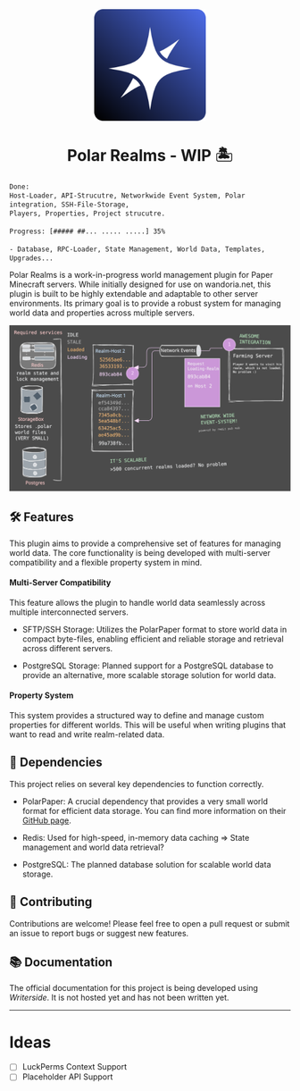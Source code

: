 <p align="center" style='text-align: center; margin-top: 2rem'>
    <img alt="Polar Realms" height="200" src="./Writerside/images/icon.svg" width="200"/>
</p>
<h1 align="center">Polar Realms - WIP 🏝️</h1>

```
Done:
Host-Loader, API-Strucutre, Networkwide Event System, Polar integration, SSH-File-Storage, 
Players, Properties, Project strucutre.
 
Progress: [##### ##... ..... .....] 35%

- Database, RPC-Loader, State Management, World Data, Templates, Upgrades...
```

Polar Realms is a work-in-progress world management plugin for Paper Minecraft servers. While initially designed for use
on wandoria.net, this plugin is built to be highly extendable and adaptable to other server environments. Its primary
goal is to provide a robust system for managing world data and properties across multiple servers.

![Highlights](./Writerside/images/highlights.svg)
## 🛠️ Features

This plugin aims to provide a comprehensive set of features for managing world data. The core functionality is being
developed with multi-server compatibility and a flexible property system in mind.

#### Multi-Server Compatibility

This feature allows the plugin to handle world data seamlessly across multiple interconnected servers.

- SFTP/SSH Storage: Utilizes the PolarPaper format to store world data in compact byte-files, enabling efficient and
  reliable storage and retrieval across different servers.

- PostgreSQL Storage: Planned support for a PostgreSQL database to provide an alternative, more scalable storage
  solution for world data.

#### Property System

This system provides a structured way to define and manage custom properties for different worlds.
This will be useful when writing plugins that want to read and write realm-related data.

## 🧩 Dependencies

This project relies on several key dependencies to function correctly.

- PolarPaper: A crucial dependency that provides a very small world format for efficient data storage. You can find more
  information on their [GitHub page](https://github.com/MinehubMC/PolarPaper).

- Redis: Used for high-speed, in-memory data caching => State management and world data retrieval?

- PostgreSQL: The planned database solution for scalable world data storage.

## 🤝 Contributing

Contributions are welcome! Please feel free to open a pull request or submit an issue to report bugs or suggest new
features.

## 📚 Documentation

The official documentation for this project is being developed using _Writerside_.
It is not hosted yet and has not been written yet.

---

# Ideas

- [ ] LuckPerms Context Support
- [ ] Placeholder API Support